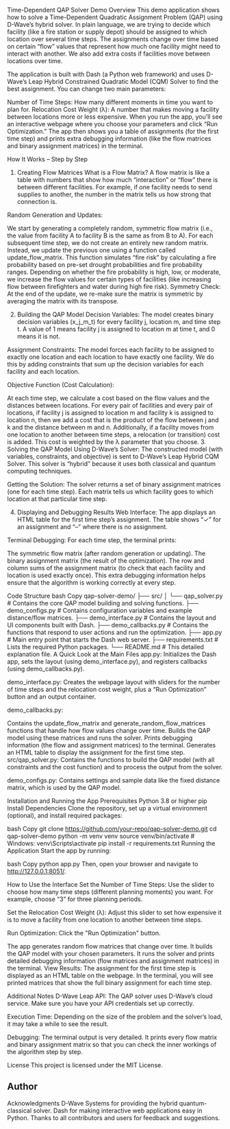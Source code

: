 Time-Dependent QAP Solver Demo
Overview
This demo application shows how to solve a Time-Dependent Quadratic Assignment Problem (QAP) using D-Wave’s hybrid solver. In plain language, we are trying to decide which facility (like a fire station or supply depot) should be assigned to which location over several time steps. The assignments change over time based on certain “flow” values that represent how much one facility might need to interact with another. We also add extra costs if facilities move between locations over time.

The application is built with Dash (a Python web framework) and uses D-Wave’s Leap Hybrid Constrained Quadratic Model (CQM) Solver to find the best assignment. You can change two main parameters:

Number of Time Steps: How many different moments in time you want to plan for.
Relocation Cost Weight (λ): A number that makes moving a facility between locations more or less expensive.
When you run the app, you’ll see an interactive webpage where you choose your parameters and click “Run Optimization.” The app then shows you a table of assignments (for the first time step) and prints extra debugging information (like the flow matrices and binary assignment matrices) in the terminal.

How It Works – Step by Step
1. Creating Flow Matrices
What is a Flow Matrix?
A flow matrix is like a table with numbers that show how much “interaction” or “flow” there is between different facilities. For example, if one facility needs to send supplies to another, the number in the matrix tells us how strong that connection is.

Random Generation and Updates:

We start by generating a completely random, symmetric flow matrix (i.e., the value from facility A to facility B is the same as from B to A).
For each subsequent time step, we do not create an entirely new random matrix. Instead, we update the previous one using a function called update_flow_matrix.
This function simulates “fire risk” by calculating a fire probability based on pre-set drought probabilities and fire probability ranges.
Depending on whether the fire probability is high, low, or moderate, we increase the flow values for certain types of facilities (like increasing flow between firefighters and water during high fire risk).
Symmetry Check:
At the end of the update, we re-make sure the matrix is symmetric by averaging the matrix with its transpose.

2. Building the QAP Model
Decision Variables:
The model creates binary decision variables (x_j_m_t) for every facility j, location m, and time step t. A value of 1 means facility j is assigned to location m at time t, and 0 means it is not.

Assignment Constraints:
The model forces each facility to be assigned to exactly one location and each location to have exactly one facility. We do this by adding constraints that sum up the decision variables for each facility and each location.

Objective Function (Cost Calculation):

At each time step, we calculate a cost based on the flow values and the distances between locations.
For every pair of facilities and every pair of locations, if facility j is assigned to location m and facility k is assigned to location n, then we add a cost that is the product of the flow between j and k and the distance between m and n.
Additionally, if a facility moves from one location to another between time steps, a relocation (or transition) cost is added. This cost is weighted by the λ parameter that you choose.
3. Solving the QAP Model
Using D-Wave’s Solver:
The constructed model (with variables, constraints, and objective) is sent to D-Wave’s Leap Hybrid CQM Solver. This solver is “hybrid” because it uses both classical and quantum computing techniques.

Getting the Solution:
The solver returns a set of binary assignment matrices (one for each time step). Each matrix tells us which facility goes to which location at that particular time step.

4. Displaying and Debugging Results
Web Interface:
The app displays an HTML table for the first time step’s assignment. The table shows “✓” for an assignment and “–” where there is no assignment.

Terminal Debugging:
For each time step, the terminal prints:

The symmetric flow matrix (after random generation or updating).
The binary assignment matrix (the result of the optimization).
The row and column sums of the assignment matrix (to check that each facility and location is used exactly once).
This extra debugging information helps ensure that the algorithm is working correctly at every step.

Code Structure
bash
Copy
qap-solver-demo/
├── src/
│   └── qap_solver.py         # Contains the core QAP model building and solving functions.
├── demo_configs.py           # Contains configuration variables and example distance/flow matrices.
├── demo_interface.py         # Contains the layout and UI components built with Dash.
├── demo_callbacks.py         # Contains the functions that respond to user actions and run the optimization.
├── app.py                    # Main entry point that starts the Dash web server.
├── requirements.txt          # Lists the required Python packages.
└── README.md                 # This detailed explanation file.
A Quick Look at the Main Files
app.py:
Initializes the Dash app, sets the layout (using demo_interface.py), and registers callbacks (using demo_callbacks.py).

demo_interface.py:
Creates the webpage layout with sliders for the number of time steps and the relocation cost weight, plus a “Run Optimization” button and an output container.

demo_callbacks.py:

Contains the update_flow_matrix and generate_random_flow_matrices functions that handle how flow values change over time.
Builds the QAP model using these matrices and runs the solver.
Prints debugging information (the flow and assignment matrices) to the terminal.
Generates an HTML table to display the assignment for the first time step.
src/qap_solver.py:
Contains the functions to build the QAP model (with all constraints and the cost function) and to process the output from the solver.

demo_configs.py:
Contains settings and sample data like the fixed distance matrix, which is used by the QAP model.

Installation and Running the App
Prerequisites
Python 3.8 or higher
pip
Install Dependencies
Clone the repository, set up a virtual environment (optional), and install required packages:

bash
Copy
git clone https://github.com/your-repo/qap-solver-demo.git
cd qap-solver-demo
python -m venv venv
source venv/bin/activate      # Windows: venv\Scripts\activate
pip install -r requirements.txt
Running the Application
Start the app by running:

bash
Copy
python app.py
Then, open your browser and navigate to http://127.0.0.1:8051/.

How to Use the Interface
Set the Number of Time Steps:
Use the slider to choose how many time steps (different planning moments) you want. For example, choose “3” for three planning periods.

Set the Relocation Cost Weight (λ):
Adjust this slider to set how expensive it is to move a facility from one location to another between time steps.

Run Optimization:
Click the "Run Optimization" button.

The app generates random flow matrices that change over time.
It builds the QAP model with your chosen parameters.
It runs the solver and prints detailed debugging information (flow matrices and assignment matrices) in the terminal.
View Results:
The assignment for the first time step is displayed as an HTML table on the webpage. In the terminal, you will see printed matrices that show the full binary assignment for each time step.

Additional Notes
D-Wave Leap API:
The QAP solver uses D-Wave’s cloud service. Make sure you have your API credentials set up correctly.

Execution Time:
Depending on the size of the problem and the solver’s load, it may take a while to see the result.

Debugging:
The terminal output is very detailed. It prints every flow matrix and binary assignment matrix so that you can check the inner workings of the algorithm step by step.

License
This project is licensed under the MIT License.

Author
-

Acknowledgments
D-Wave Systems for providing the hybrid quantum-classical solver.
Dash for making interactive web applications easy in Python.
Thanks to all contributors and users for feedback and suggestions.
